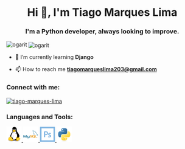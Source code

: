 <h1 align="center">Hi 👋, I'm Tiago Marques Lima</h1>
<h3 align="center">I'm a Python developer, always looking to improve.</h3>

<p><img align="left" src="https://github-readme-stats.vercel.app/api/top-langs?username=ogarit&show_icons=true&theme=dark&hide_border=true&locale=en&layout=compact" alt="ogarit" /></p>

<p>&nbsp;<img align="center" src="https://github-readme-stats.vercel.app/api?username=ogarit&show_icons=true&theme=dark&hide_border=true&locale=en" alt="ogarit" /></p>

- 🌱 I’m currently learning **Django**

- 📫 How to reach me **tiagomarqueslima203@gmail.com**

<h3 align="left">Connect with me:</h3>
<p align="left">
<a href="https://linkedin.com/in/tiago-marques-lima" target="blank"><img align="center" src="https://raw.githubusercontent.com/rahuldkjain/github-profile-readme-generator/master/src/images/icons/Social/linked-in-alt.svg" alt="tiago-marques-lima" height="30" width="40" /></a>
</p>

<h3 align="left">Languages and Tools:</h3>
<p align="left"> <a href="https://www.linux.org/" target="_blank" rel="noreferrer"> <img src="https://raw.githubusercontent.com/devicons/devicon/master/icons/linux/linux-original.svg" alt="linux" width="40" height="40"/> </a> <a href="https://www.mysql.com/" target="_blank" rel="noreferrer"> <img src="https://raw.githubusercontent.com/devicons/devicon/master/icons/mysql/mysql-original-wordmark.svg" alt="mysql" width="40" height="40"/> </a> <a href="https://www.photoshop.com/en" target="_blank" rel="noreferrer"> <img src="https://raw.githubusercontent.com/devicons/devicon/master/icons/photoshop/photoshop-line.svg" alt="photoshop" width="40" height="40"/> </a> <a href="https://www.python.org" target="_blank" rel="noreferrer"> <img src="https://raw.githubusercontent.com/devicons/devicon/master/icons/python/python-original.svg" alt="python" width="40" height="40"/> </a> </p>
